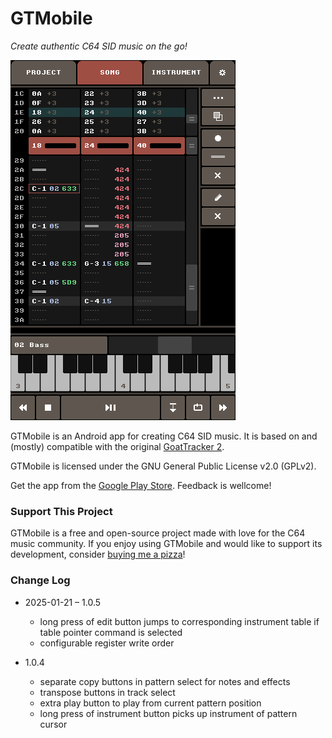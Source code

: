 # GTMobile

*Create authentic C64 SID music on the go!*

![image](screenshot.png)

GTMobile is an Android app for creating C64 SID music.
It is based on and (mostly) compatible with the original [GoatTracker 2](https://sourceforge.net/projects/goattracker2/).

GTMobile is licensed under the GNU General Public License v2.0 (GPLv2).

Get the app from the [Google Play Store](https://play.google.com/store/apps/details?id=com.twobit.gtmobile).
Feedback is wellcome!


### Support This Project

GTMobile is a free and open-source project made with love for the C64 music community.
If you enjoy using GTMobile and would like to support its development, consider [buying me a pizza](https://buymeacoffee.com/twobit)!


### Change Log

+ 2025-01-21 – 1.0.5
  + long press of edit button jumps to corresponding instrument table if table pointer command is selected
  + configurable register write order

+ 1.0.4
  + separate copy buttons in pattern select for notes and effects
  + transpose buttons in track select
  + extra play button to play from current pattern position
  + long press of instrument button picks up instrument of pattern cursor
